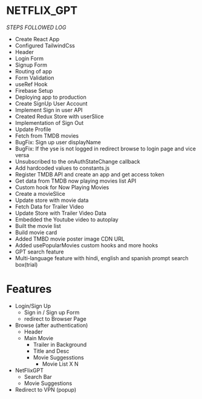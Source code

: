 # NETFLIX_GPT

_STEPS FOLLOWED LOG_

- Create React App
- Configured TailwindCss
- Header
- Login Form
- Signup Form
- Routing of app
- Form Validation
- useRef Hook
- Firebase Setup
- Deploying app to production
- Create SignUp User Account
- Implement Sign in user API
- Created Redux Store with userSlice
- Implementation of Sign Out
- Update Profile
- Fetch from TMDB movies
- BugFix: Sign up user displayName
- BugFix: If the yse is not logged in redirect browse to login page and vice versa
- Unsubscribed to the onAuthStateChange callback
- Add hardcoded values to constants.js
- Register TMDB API and create an app and get access token
- Get data from TMDB now playing movies list API
- Custom hook for Now Playing Movies
- Create a movieSlice
- Update store with movie data
- Fetch Data for Trailer Video
- Update Store with Trailer Video Data
- Embedded the Youtube video to autoplay
- Built the movie list
- Build movie card
- Added TMBD movie poster image CDN URL
- Added usePopularMovies custom hooks and more hooks
- GPT search feature
- Multi-language feature with hindi, english and spanish prompt search box(trial)

# Features

- Login/Sign Up
  - Sign in / Sign up Form
  - redirect to Browser Page
- Browse (after authentication)
  - Header
  - Main Movie
    - Trailer in Background
    - Title and Desc
    - Movie Suggesstions
      - Movie List X N
- NetFlixGPT
  - Search Bar
  - Movie Suggestions
- Redirect to VPN (popup)
